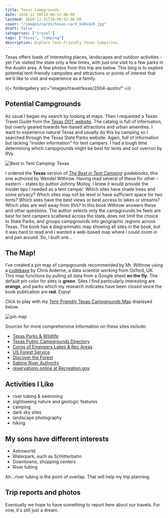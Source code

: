 ```yaml
---
title: Texas Campgrounds
date: 2020-12-30T19:00:52-06:00
lastmod: 2020-12-31T19:00:52-06:00
cover: "/images/cards/texas-card_640x420.jpg"
draft: false
categories: ["travel"]
tags: ["Texas", "camping"]
description: Explore Tent-Friendly Texas Campsites.
---
```

Texas offers loads of interesting places, landscapes and outdoor activities - yet I've visited the state only a few times, with just one visit to a few parks in the Austin area. A few photos from this trip are below. This blog is to explore potential tent-friendly campsites and attractions or points of interest that we'd like to visit and experience as a family.

{{< foldergallery src="images/travel/texas/2004-austin/" >}}


## Potential Campgrounds
As usual I began my search by looking at maps. Then I requested a Texas Travel Guide from the [Texas DOT website](https://www.txdot.gov/inside-txdot/forms-publications/publications/travel.html). The catalog is full of information, but overly geared towards fee-based attractions and urban amenities. I want to experience natural Texas and usually do this by camping so I searched through the Texas State Parks website. Again, full of information but lacking "insider information" for tent campers. I had a tough time determining which campgrounds might be best for tents and not overrun by RVs.

![Best in Tent Camping: Texas](/images/travel/texas/best-tent-camping-texas-thumb.jpg)

I ordered the **Texas** version of *[The Best in Tent Camping](https://smile.amazon.com/gp/product/0897326849/ref=ppx_yo_dt_b_asin_title_o03_s00?ie=UTF8&psc=1)* guidebooks, this one authored by Wendel Withrow. Having read several of these for other - eastern - states by author Johnny Molloy, I knew it would provide the insider tips I needed as a tent camper. Which sites have shade trees and some privacy? Which sites may not be level or have sufficient space for two tents? Which sites have the best views or best access to lakes or streams? Which sites are well away from RVs? In this book Withrow answers these and other questions. The author selects only the campgrounds he feels are best for tent campers scattered across the state, does not limit the choice to State Parks, and groups campgrounds into geographic regions across Texas. The book has a diagrammatic map showing all sites in the book, but it was hard to read and I wanted a web-based map where I could zoom in and pan around. So, I built one...

## The Map!

I've created a pin map of campgrounds recommended by Mr. Withrow using a [codebase](https://github.com/carderne/leaflet-gsheets) by Chris Arderne, a data scientist working from Oxford, UK. This map functions by pulling all data from a Google sheet **on the fly**. The default pin color for sites is **green**. Sites I find particularly interesting are **orange**, and parks which my research indicates have been closed since the book publication are **red**. Enjoy!  

Click to play with my [Tent-Friendly Texas Campgrounds Map](https://howisjames.github.io/maps/texas-campgrounds/) displayed below.

![pin map](/images/travel/texas/pin-map-texas-camping.jpg)

Sources for more comprehensive information on these sites include:
- [Texas Parks & Wildlife](https://tpwd.texas.gov/)
- [Texas Public Campgrounds Directory](https://ftp.txdot.gov/pub/txdot-info/trv/campgrounds.pdf)
- [Corps of Engineers Lakes & Rec Areas](https://corpslakes.erdc.dren.mil/visitors/states.cfm?state=TX)
- [US Forest Service](https://www.fs.fed.us/ivm/index.html)
- [Discover the Forest](https://discovertheforest.org/)
- [Sabine River Authority](https://www.sratx.org/basin-development/parks-recreation/)
- [reservations online at Recreation.gov](https://www.recreation.gov/)


## Activities I Like

- river tubing & swimming
- sightseeing nature and geologic features
- camping
- dark sky sites
- landscape photography
- hiking

## My sons have different interests

- Astroworld
- Waterpark, such as Schlitterbahn
- Downtowns, shopping centers
- River tubing

Ah...river tubing is the point of overlap. That will help my trip planning.

## Trip reports and photos

Eventually we hope to have something to report here about our travels. For now, it's still just a dream.
